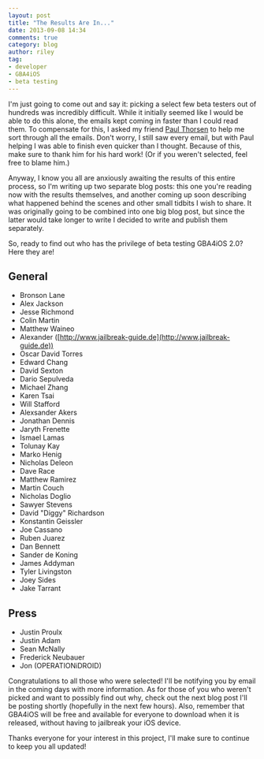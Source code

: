 ```yaml
---
layout: post
title: "The Results Are In..."
date: 2013-09-08 14:34
comments: true
category: blog
author: riley
tag:
- developer
- GBA4iOS
- beta testing
---
```


I'm just going to come out and say it: picking a select few beta testers out of hundreds was incredibly difficult. While it initially seemed like I would be able to do this alone, the emails kept coming in faster than I could read them. To compensate for this, I asked my friend [Paul Thorsen](http://twitter.com/pau1thor) to help me sort through all the emails. Don't worry, I still saw every email, but with Paul helping I was able to finish even quicker than I thought. Because of this, make sure to thank him for his hard work! (Or if you weren't selected, feel free to blame him.)

Anyway, I know you all are anxiously awaiting the results of this entire process, so I'm writing up two separate blog posts: this one you're reading now with the results themselves, and another coming up soon describing what happened behind the scenes and other small tidbits I wish to share. It was originally going to be combined into one big blog post, but since the latter would take longer to write I decided to write and publish them separately. 

So, ready to find out who has the privilege of beta testing GBA4iOS 2.0? Here they are!

<!-- more -->

## General ##
* Bronson Lane
* Alex Jackson
* Jesse Richmond
* Colin Martin
* Matthew Waineo
* Alexander ([http://www.jailbreak-guide.de](http://www.jailbreak-guide.de))
* Oscar David Torres
* Edward Chang
* David Sexton
* Dario Sepulveda
* Michael Zhang
* Karen Tsai
* Will Stafford
* Alexsander Akers
* Jonathan Dennis
* Jaryth Frenette
* Ismael Lamas
* Tolunay Kay
* Marko Henig
* Nicholas Deleon
* Dave Race
* Matthew Ramirez
* Martin Couch
* Nicholas Doglio
* Sawyer Stevens
* David "Diggy" Richardson
* Konstantin Geissler
* Joe Cassano
* Ruben Juarez
* Dan Bennett
* Sander de Koning
* James Addyman
* Tyler Livingston
* Joey Sides
* Jake Tarrant

## Press ##
* Justin Proulx
* Justin Adam
* Sean McNally
* Frederick Neubauer
* Jon (OPERATIONiDROID)

Congratulations to all those who were selected! I'll be notifying you by email in the coming days with more information. As for those of you who weren't picked and want to possibly find out why, check out the next blog post I'll be posting shortly (hopefully in the next few hours). Also, remember that GBA4iOS will be free and available for everyone to download when it is released, without having to jailbreak your iOS device.

Thanks everyone for your interest in this project, I'll make sure to continue to keep you all updated!




